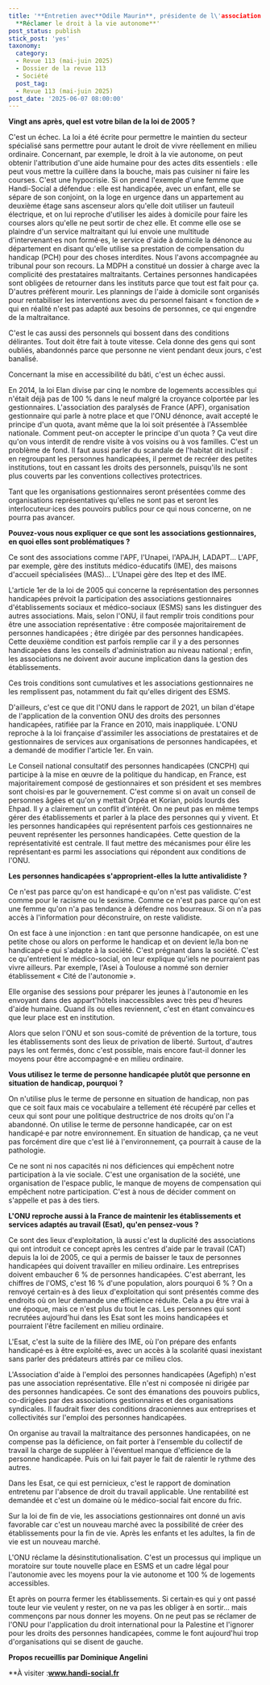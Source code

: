 ```yaml
---
title: '**Entretien avec**Odile Maurin**, présidente de l\'association Handi-social**
  **Réclamer le droit à la vie autonome**'
post_status: publish
stick_post: 'yes'
taxonomy:
  category:
  - Revue 113 (mai-juin 2025)
  - Dossier de la revue 113
  - Société
  post_tag:
  - Revue 113 (mai-juin 2025)
post_date: '2025-06-07 08:00:00'
---
```


**Vingt ans après, quel est votre bilan de la loi de 2005 ?**

C'est un échec. La loi a été écrite pour permettre le maintien du secteur spécialisé sans permettre pour autant le droit de vivre réellement en milieu ordinaire. Concernant, par exemple, le droit à la vie autonome, on peut obtenir l'attribution d'une aide humaine pour des actes dits essentiels : elle peut vous mettre la cuillère dans la bouche, mais pas cuisiner ni faire les courses. C'est une hypocrisie. Si on prend l'exemple d'une femme que Handi-Social a défendue : elle est handicapée, avec un enfant, elle se sépare de son conjoint, on la loge en urgence dans un appartement au deuxième étage sans ascenseur alors qu'elle doit utiliser un fauteuil électrique, et on lui reproche d'utiliser les aides à domicile pour faire les courses alors qu'elle ne peut sortir de chez elle. Et comme elle ose se plaindre d'un service maltraitant qui lui envoie une multitude d'intervenant·es non formé·es, le service d'aide à domicile la dénonce au département en disant qu'elle utilise sa prestation de compensation du handicap (PCH) pour des choses interdites. Nous l'avons accompagnée au tribunal pour son recours. La MDPH a constitué un dossier à charge avec la complicité des prestataires maltraitants. Certaines personnes handicapées sont obligées de retourner dans les instituts parce que tout est fait pour ça. D'autres préfèrent mourir. Les plannings de l'aide à domicile sont organisés pour rentabiliser les interventions avec du personnel faisant « fonction de » qui en réalité n'est pas adapté aux besoins de personnes, ce qui engendre de la maltraitance.

C'est le cas aussi des personnels qui bossent dans des conditions délirantes. Tout doit être fait à toute vitesse. Cela donne des gens qui sont oubliés, abandonnés parce que personne ne vient pendant deux jours, c'est banalisé.

Concernant la mise en accessibilité du bâti, c'est un échec aussi.

En 2014, la loi Elan divise par cinq le nombre de logements accessibles qui n'était déjà pas de 100 % dans le neuf malgré la croyance colportée par les gestionnaires. L'association des paralysés de France (APF), organisation gestionnaire qui parle à notre place et que l'ONU dénonce, avait accepté le principe d'un quota, avant même que la loi soit présentée à l'Assemblée nationale. Comment peut-on accepter le principe d'un quota ? Ça veut dire qu'on vous interdit de rendre visite à vos voisins ou à vos familles. C'est un problème de fond. Il faut aussi parler du scandale de l'habitat dit inclusif : en regroupant les personnes handicapées, il permet de recréer des petites institutions, tout en cassant les droits des personnels, puisqu'ils ne sont plus couverts par les conventions collectives protectrices.

Tant que les organisations gestionnaires seront présentées comme des organisations représentatives qu'elles ne sont pas et seront les interlocuteur·ices des pouvoirs publics pour ce qui nous concerne, on ne pourra pas avancer.

**Pouvez-vous nous expliquer ce que sont les associations gestionnaires, en quoi elles sont problématiques ?**

Ce sont des associations comme l'APF, l'Unapei, l'APAJH, LADAPT... L'APF, par exemple, gère des instituts médico-éducatifs (IME), des maisons d'accueil spécialisées (MAS)... L'Unapei gère des Itep et des IME.

L'article 1er de la loi de 2005 qui concerne la représentation des personnes handicapées prévoit la participation des associations gestionnaires d'établissements sociaux et médico-sociaux (ESMS) sans les distinguer des autres associations. Mais, selon l'ONU, il faut remplir trois conditions pour être une association représentative : être composée majoritairement de personnes handicapées ; être dirigée par des personnes handicapées. Cette deuxième condition est parfois remplie car il y a des personnes handicapées dans les conseils d'administration au niveau national ; enfin, les associations ne doivent avoir aucune implication dans la gestion des établissements.

Ces trois conditions sont cumulatives et les associations gestionnaires ne les remplissent pas, notamment du fait qu'elles dirigent des ESMS.

D'ailleurs, c'est ce que dit l'ONU dans le rapport de 2021, un bilan d'étape de l'application de la convention ONU des droits des personnes handicapées, ratifiée par la France en 2010, mais inappliquée. L'ONU reproche à la loi française d'assimiler les associations de prestataires et de gestionnaires de services aux organisations de personnes handicapées, et a demandé de modifier l'article 1er. En vain.

Le Conseil national consultatif des personnes handicapées (CNCPH) qui participe à la mise en œuvre de la politique du handicap, en France, est majoritairement composé de gestionnaires et son président et ses membres sont choisi·es par le gouvernement. C'est comme si on avait un conseil de personnes âgées et qu'on y mettait Orpéa et Korian, poids lourds des Ehpad. Il y a clairement un conflit d'intérêt. On ne peut pas en même temps gérer des établissements et parler à la place des personnes qui y vivent. Et les personnes handicapées qui représentent parfois ces gestionnaires ne peuvent représenter les personnes handicapées. Cette question de la représentativité est centrale. Il faut mettre des mécanismes pour élire les représentant·es parmi les associations qui répondent aux conditions de l'ONU.

**Les personnes handicapées s'approprient-elles la lutte antivalidiste ?**

Ce n'est pas parce qu'on est handicapé·e qu'on n'est pas validiste. C'est comme pour le racisme ou le sexisme. Comme ce n'est pas parce qu'on est une femme qu'on n'a pas tendance à défendre nos bourreaux. Si on n'a pas accès à l'information pour déconstruire, on reste validiste.

On est face à une injonction : en tant que personne handicapée, on est une petite chose ou alors on performe le handicap et on devient le/la bon·ne handicapé·e qui s'adapte à la société. C'est prégnant dans la société. C'est ce qu'entretient le médico-social, on leur explique qu'iels ne pourraient pas vivre ailleurs. Par exemple, l'Asei à Toulouse a nommé son dernier établissement « Cité de l'autonomie ».

Elle organise des sessions pour préparer les jeunes à l'autonomie en les envoyant dans des appart'hôtels inaccessibles avec très peu d'heures d'aide humaine. Quand ils ou elles reviennent, c'est en étant convaincu·es que leur place est en institution.

Alors que selon l'ONU et son sous-comité de prévention de la torture, tous les établissements sont des lieux de privation de liberté. Surtout, d'autres pays les ont fermés, donc c'est possible, mais encore faut-il donner les moyens pour être accompagné·e en milieu ordinaire.

**Vous utilisez le terme de personne handicapée plutôt que personne en situation de handicap, pourquoi ?**

On n'utilise plus le terme de personne en situation de handicap, non pas que ce soit faux mais ce vocabulaire a tellement été récupéré par celles et ceux qui sont pour une politique destructrice de nos droits qu'on l'a abandonné. On utilise le terme de personne handicapée, car on est handicapé·e par notre environnement. En situation de handicap, ça ne veut pas forcément dire que c'est lié à l'environnement, ça pourrait à cause de la pathologie.

Ce ne sont ni nos capacités ni nos déficiences qui empêchent notre participation à la vie sociale. C'est une organisation de la société, une organisation de l'espace public, le manque de moyens de compensation qui empêchent notre participation. C'est à nous de décider comment on s'appelle et pas à des tiers.

**L'ONU reproche aussi à la France de maintenir les établissements et services adaptés au travail (Esat), qu'en pensez-vous ?**

Ce sont des lieux d'exploitation, là aussi c'est la duplicité des associations qui ont introduit ce concept après les centres d'aide par le travail (CAT) depuis la loi de 2005, ce qui a permis de baisser le taux de personnes handicapées qui doivent travailler en milieu ordinaire. Les entreprises doivent embaucher 6 % de personnes handicapées. C'est aberrant, les chiffres de l'OMS, c'est 16 % d'une population, alors pourquoi 6 % ? On a renvoyé certain·es à des lieux d'exploitation qui sont présentés comme des endroits où on leur demande une efficience réduite. Cela a pu être vrai à une époque, mais ce n'est plus du tout le cas. Les personnes qui sont recrutées aujourd'hui dans les Esat sont les moins handicapées et pourraient l'être facilement en milieu ordinaire.

L'Esat, c'est la suite de la filière des IME, où l'on prépare des enfants handicapé·es à être exploité·es, avec un accès à la scolarité quasi inexistant sans parler des prédateurs attirés par ce milieu clos.

L'Association d'aide à l'emploi des personnes handicapées (Agefiph) n'est pas une association représentative. Elle n'est ni composée ni dirigée par des personnes handicapées. Ce sont des émanations des pouvoirs publics, co-dirigées par des associations gestionnaires et des organisations syndicales. Il faudrait fixer des conditions draconiennes aux entreprises et collectivités sur l'emploi des personnes handicapées.

On organise au travail la maltraitance des personnes handicapées, on ne compense pas la déficience, on fait porter à l'ensemble du collectif de travail la charge de suppléer à l'éventuel manque d'efficience de la personne handicapée. Puis on lui fait payer le fait de ralentir le rythme des autres.

Dans les Esat, ce qui est pernicieux, c'est le rapport de domination entretenu par l'absence de droit du travail applicable. Une rentabilité est demandée et c'est un domaine où le médico-social fait encore du fric.

Sur la loi de fin de vie, les associations gestionnaires ont donné un avis favorable car c'est un nouveau marché avec la possibilité de créer des établissements pour la fin de vie. Après les enfants et les adultes, la fin de vie est un nouveau marché.

L'ONU réclame la désinstitutionalisation. C'est un processus qui implique un moratoire sur toute nouvelle place en ESMS et un cadre légal pour l'autonomie avec les moyens pour la vie autonome et 100 % de logements accessibles.

Et après on pourra fermer les établissements. Si certain·es qui y ont passé toute leur vie veulent y rester, on ne va pas les obliger à en sortir... mais commençons par nous donner les moyens. On ne peut pas se réclamer de l'ONU pour l'application du droit international pour la Palestine et l'ignorer pour les droits des personnes handicapées, comme le font aujourd'hui trop d'organisations qui se disent de gauche.

**Propos recueillis par Dominique Angelini**

**À visiter :**www.handi-social.fr**